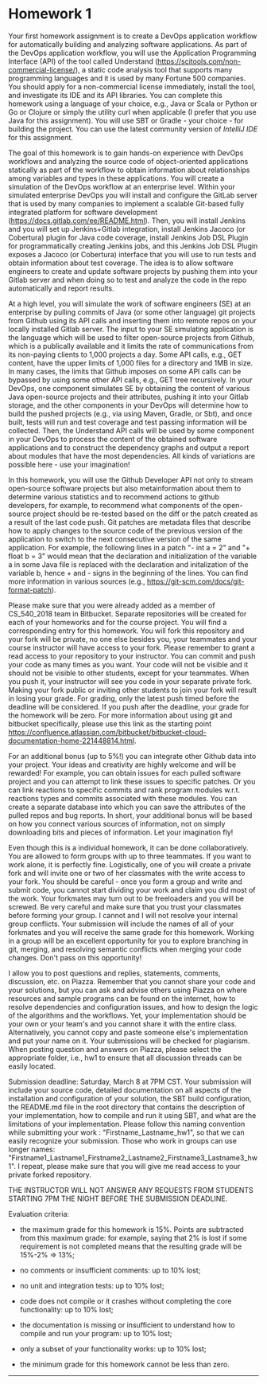 # Homework 1

Your first homework assignment is to create a DevOps application workflow for automatically building and analyzing software applications. As part of the DevOps application workflow, you will use the Application Programming Interface (API) of the tool called Understand (https://scitools.com/non-commercial-license/), a static code analysis tool that supports many programming languages and it is used by many Fortune 500 companies. You should apply for a non-commercial license immediately, install the tool, and investigate its IDE and its API libraries. You can complete this homework using a language of your choice, e.g., Java or Scala or Python or Go or Clojure or simply the utility curl when applicable (I prefer that you use Java for this assignment). You will use SBT or Gradle - your choice - for building the project. You can use the latest community version of *IntelliJ IDE* for this assignment.

The goal of this homework is to gain hands-on experience with DevOps workflows and analyzing the source code of object-oriented applications statically as part of the workflow to obtain information about relationships among variables and types in these applications. You will create a simulation of the DevOps workflow at an enterprise level. Within your simulated enterprise DevOps you will install and configure the GitLab server that is used by many companies to implement a scalable Git-based fully integrated platform for software development (https://docs.gitlab.com/ee/README.html). Then, you will install Jenkins and you will set up Jenkins+Gitlab integration, install Jenkins Jacoco (or Cobertura) plugin for Java code coverage, install Jenkins Job DSL Plugin for programmatically creating Jenkins jobs, and this Jenkins Job DSL Plugin exposes a Jacoco (or Cobertura) interface that you will use to run tests and obtain information about test coverage. The idea is to allow software engineers to create and update software projects by pushing them into your Gitlab server and when doing so to test and analyze the code in the repo automatically and report results.

At a high level, you will simulate the work of software engineers (SE) at an enterprise by pulling commits of Java (or some other language) git projects from Github using its API calls and inserting them into remote repos on your locally installed Gitlab server. The input to your SE simulating application is the language which will be used to filter open-source projects from Github, which is a publically available and it limits the rate of communications from its non-paying clients to 1,000 projects a day. Some API calls, e.g., GET content, have the upper limits of 1,000 files for a directory and 1MB in size. In many cases, the limits that Github imposes on some API calls can be bypassed by using some other API calls, e.g., GET tree recursively. In your DevOps, one component simulates SE by obtaining the content of various Java open-source projects and their attributes, pushing it into your Gitlab storage, and the other components in your DevOps will determine how to build the pushed projects (e.g., via using Maven, Gradle, or Sbt), and once built, tests will run and test coverage and test passing information will be collected. Then, the Understand API calls will be used by some component in your DevOps to process the content of the obtained software applications and to construct the dependency graphs and output a report about modules that have the most dependencies. All kinds of variations are possible here - use your imagination!

In this homework, you will use the Github Developer API not only to stream open-source software projects but also metainformation about them to determine various statistics and to recommend actions to github developers, for example, to recommend what components of the open-source project should be re-tested based on the diff or the patch created as a result of the last code push. Git patches are metadata files that describe how to apply changes to the source code of the previous version of the application to switch to the next consecutive version of the same application. For example, the following lines in a patch "- int a = 2" and "+ float b = 3" would mean that the declaration and initialization of the variable a in some Java file is replaced with the declaration and initalization of the variable b, hence + and - signs in the beginning of the lines. You can find more information in various sources (e.g., https://git-scm.com/docs/git-format-patch).

Please make sure that you were already added as a member of CS_540_2018 team in Bitbucket. Separate repositories will be created for each of your homeworks and for the course project. You will find a corresponding entry for this homework. You will fork this repository and your fork will be private, no one else besides you, your teammates and your course instructor will have access to your fork. Please remember to grant a read access to your repository to your instructor. You can commit and push your code as many times as you want. Your code will not be visible and it should not be visible to other students, except for your teammates. When you push it, your instructor will see you code in your separate private fork. Making your fork public or inviting other students to join your fork will result in losing your grade. For grading, only the latest push timed before the deadline will be considered. If you push after the deadline, your grade for the homework will be zero. For more information about using git and bitbucket specifically, please use this link as the starting point https://confluence.atlassian.com/bitbucket/bitbucket-cloud-documentation-home-221448814.html.

For an additional bonus (up to 5%!) you can integrate other Github data into your project. Your ideas and creativity are highly welcome and will be rewarded! For example, you can obtain issues for each pulled software project and you can attempt to link these issues to specific patches. Or you can link reactions to specific commits and rank program modules w.r.t. reactions types and commits associated with these modules. You can create a separate database into which you can save the attributes of the pulled repos and bug reports. In short, your additional bonus will be based on how you connect various sources of information, not on simply downloading bits and pieces of information. Let your imagination fly!

Even though this is a individual homework, it can be done collaboratively. You are allowed to form groups with up to three teammates. If you want to work alone, it is perfectly fine. Logistically, one of you will create a private fork and will invite one or two of her classmates with the write access to your fork. You should be careful - once you form a group and write and submit code, you cannot start dividing your work and claim you did most of the work. Your forkmates may turn out to be freeloaders and you will be screwed. Be very careful and make sure that you trust your classmates before forming your group. I cannot and I will not resolve your internal group conflicts. Your submission will include the names of all of your forkmates and you will receive the same grade for this homework. Working in a group will be an excellent opportunity for you to explore branching in git, merging, and resolving semantic conflicts when merging your code changes. Don't pass on this opportunity!

 I allow you to post questions and replies, statements, comments, discussion, etc. on Piazza. Remember that you cannot share your code and your solutions, but you can ask and advise others using Piazza on where resources and sample programs can be found on the internet, how to resolve dependencies and configuration issues, and how to design the logic of the algorithms and the workflows. Yet, your implementation should be your own or your team's and you cannot share it with the entire class. Alternatively, you cannot copy and paste someone else's implementation and put your name on it. Your submissions will be checked for plagiarism. When posting question and answers on Piazza, please select the appropriate folder, i.e., hw1 to ensure that all discussion threads can be easily located.

Submission deadline: Saturday, March 8 at 7PM CST. Your submission will include your source code, detailed documentation on all aspects of the installation and configuration of your solution, the SBT build configuration, the README.md file in the root directory that contains the description of your implementation, how to compile and run it using SBT, and what are the limitations of your implementation. Please follow this naming convention while submitting your work : "Firstname_Lastname_hw1", so that we can easily recognize your submission. Those who work in groups can use longer names: "Firstname1_Lastname1_Firstname2_Lastname2_Firstname3_Lastname3_hw1". I repeat, please make sure that you will give me read access to your private forked repository.


THE INSTRUCTOR WILL NOT ANSWER ANY REQUESTS FROM STUDENTS STARTING 7PM THE NIGHT BEFORE THE SUBMISSION DEADLINE.

Evaluation criteria:
* the maximum grade for this homework is 15%. Points are subtracted from this maximum grade: for example, saying that 2% is lost if some requirement is not completed means that the resulting grade will be 15%-2% => 13%;

* no comments or insufficient comments: up to 10% lost;

* no unit and integration tests: up to 10% lost;

* code does not compile or it crashes without completing the core functionality: up to 10% lost;

* the documentation is missing or insufficient to understand how to compile and run your program: up to 10% lost;

* only a subset of your functionality works: up to 10% lost;

* the minimum grade for this homework cannot be less than zero.

------
